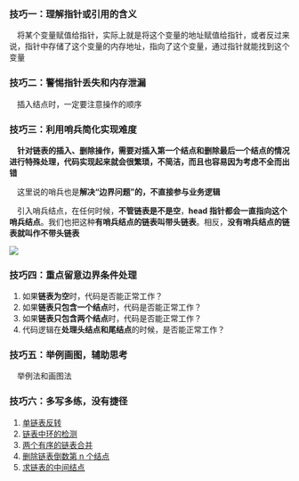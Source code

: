 ### 技巧一：理解指针或引用的含义

&emsp;将某个变量赋值给指针，实际上就是将这个变量的地址赋值给指针，或者反过来说，指针中存储了这个变量的内存地址，指向了这个变量，通过指针就能找到这个变量



### 技巧二：警惕指针丢失和内存泄漏

&emsp;插入结点时，一定要注意操作的顺序



### 技巧三：利用哨兵简化实现难度

&emsp;**针对链表的插入、删除操作，需要对插入第一个结点和删除最后一个结点的情况进行特殊处理，代码实现起来就会很繁琐，不简洁，而且也容易因为考虑不全而出错**

&emsp;这里说的哨兵也是**解决“边界问题”的，不直接参与业务逻辑**

&emsp;引入哨兵结点，在任何时候，**不管链表是不是空**，**head 指针都会一直指向这个哨兵结点**。我们也把这种**有哨兵结点的链表叫带头链表**。相反，**没有哨兵结点的链表就叫作不带头链表**

![](https://ae01.alicdn.com/kf/U57d46a6e9a884a629733a67dc08f6952z.jpg)



### 技巧四：重点留意边界条件处理

1. 如果**链表为空**时，代码是否能正常工作？
2. 如果**链表只包含一个结点**时，代码是否能正常工作？
3. 如果**链表只包含两个结点**时，代码是否能正常工作？
4. 代码逻辑在**处理头结点和尾结点**的时候，是否能正常工作？



### 技巧五：举例画图，辅助思考

&emsp;举例法和画图法



### 技巧六：多写多练，没有捷径

1. [单链表反转](https://github.com/Jakexsc/Algorithm/blob/master/src/com/xsc/linkedstudy/Solution206.java)
2. [链表中环的检测](https://github.com/Jakexsc/Algorithm/blob/master/src/com/xsc/linkedstudy/Solution141.java)
3. [两个有序的链表合并](https://github.com/Jakexsc/Algorithm/blob/master/src/com/xsc/linkedstudy/Solution21.java)
4. [删除链表倒数第 n 个结点](https://github.com/Jakexsc/Algorithm/blob/master/src/com/xsc/linkedstudy/Solution19.java)
5. [求链表的中间结点](https://github.com/Jakexsc/Algorithm/blob/master/src/com/xsc/linkedstudy/Solution876.java)